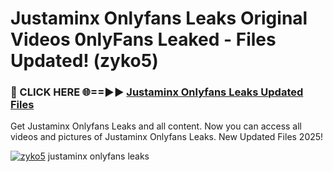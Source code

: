 # Justaminx Onlyfans Leaks Original Videos 0nlyFans Leaked - Files Updated! (zyko5)

<h3>🔴 CLICK HERE 🌐==►► <a href="https://tinyurl.com/x26r9saj" rel="nofollow">Justaminx Onlyfans Leaks Updated Files</a></h3>

Get Justaminx Onlyfans Leaks and all content. Now you can access all videos and pictures of Justaminx Onlyfans Leaks. New Updated Files 2025!

[![zyko5](https://i.imgur.com/LkgZPqh.gif)](https://tinyurl.com/x26r9saj)
justaminx onlyfans leaks